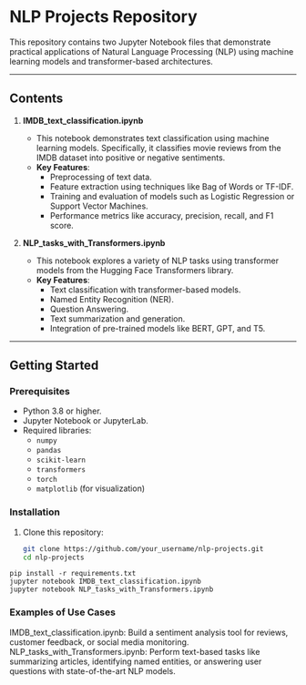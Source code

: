 # NLP Projects Repository

This repository contains two Jupyter Notebook files that demonstrate practical applications of Natural Language Processing (NLP) using machine learning models and transformer-based architectures.

---

## Contents

1. **IMDB_text_classification.ipynb**  
   - This notebook demonstrates text classification using machine learning models. Specifically, it classifies movie reviews from the IMDB dataset into positive or negative sentiments.
   - **Key Features**:
     - Preprocessing of text data.
     - Feature extraction using techniques like Bag of Words or TF-IDF.
     - Training and evaluation of models such as Logistic Regression or Support Vector Machines.
     - Performance metrics like accuracy, precision, recall, and F1 score.

2. **NLP_tasks_with_Transformers.ipynb**  
   - This notebook explores a variety of NLP tasks using transformer models from the Hugging Face Transformers library.
   - **Key Features**:
     - Text classification with transformer-based models.
     - Named Entity Recognition (NER).
     - Question Answering.
     - Text summarization and generation.
     - Integration of pre-trained models like BERT, GPT, and T5.

---

## Getting Started

### Prerequisites
- Python 3.8 or higher.
- Jupyter Notebook or JupyterLab.
- Required libraries:
  - `numpy`
  - `pandas`
  - `scikit-learn`
  - `transformers`
  - `torch`
  - `matplotlib` (for visualization)

### Installation
1. Clone this repository:
   ```bash
   git clone https://github.com/your_username/nlp-projects.git
   cd nlp-projects
```
pip install -r requirements.txt
jupyter notebook IMDB_text_classification.ipynb
jupyter notebook NLP_tasks_with_Transformers.ipynb
```
### Examples of Use Cases

IMDB_text_classification.ipynb:
Build a sentiment analysis tool for reviews, customer feedback, or social media monitoring.
NLP_tasks_with_Transformers.ipynb:
Perform text-based tasks like summarizing articles, identifying named entities, or answering user questions with state-of-the-art NLP models.
